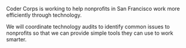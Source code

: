Coder Corps is working to help nonprofits in San Francisco work more efficiently through technology.

We will coordinate technology audits to identify common issues to nonprofits so that we can provide simple tools they can use to work smarter.
